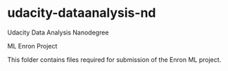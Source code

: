 # udacity-dataanalysis-nd
Udacity Data Analysis Nanodegree

ML Enron Project

This folder contains files required for submission of the
Enron ML project.
